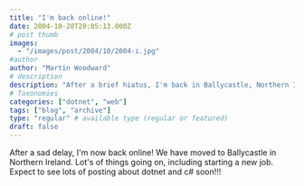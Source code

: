 ```yaml
---
title: "I'm back online!"
date: 2004-10-28T20:05:13.000Z
# post thumb
images:
  - "/images/post/2004/10/2004-i.jpg"
#author
author: "Martin Woodward"
# description
description: "After a brief hiatus, I'm back in Ballycastle, Northern Ireland, ready to share exciting updates on my new job and dive into .NET and C# topics!"
# Taxonomies
categories: ["dotnet", "web"]
tags: ["blog", "archive"]
type: "regular" # available type (regular or featured)
draft: false
---
```


[](http://www.woodwardweb.com/ballycastle_big.html)After a sad delay, I'm now back online! We have moved to Ballycastle in Northern Ireland. Lot's of things going on, including starting a new job. Expect to see lots of posting about dotnet and c# soon!!!
